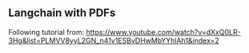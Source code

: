 ## Langchain with PDFs

Following tutorial from: https://www.youtube.com/watch?v=dXxQ0LR-3Hg&list=PLMVV8yyL2GN_n41v1ESBvDHwMbYYhlAh1&index=2 